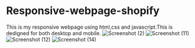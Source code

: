 # Responsive-webpage-shopify
This is my responsive webpage using html,css and javascript.This is dedigned for both desktop and mobile.
![Screenshot (2)](https://user-images.githubusercontent.com/70705759/94682508-acfe3d80-0342-11eb-8701-483ba03410d6.png)
![Screenshot (11)](https://user-images.githubusercontent.com/70705759/94682695-f2bb0600-0342-11eb-956a-f93b84748617.png)
![Screenshot (12)](https://user-images.githubusercontent.com/70705759/94682709-f9497d80-0342-11eb-80ca-69c4bc57e342.png)
![Screenshot (14)](https://user-images.githubusercontent.com/70705759/94682719-ff3f5e80-0342-11eb-9945-73c44d0bb5d0.png)
